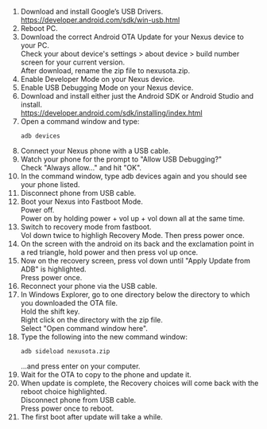 01. Download and install Google’s USB Drivers.<br/>
    https://developer.android.com/sdk/win-usb.html
02. Reboot PC.
03. Download the correct Android OTA Update for your Nexus device to your PC.<br/>
    Check your about device's settings > about device > build number screen for your current version.<br/>
    After download, rename the zip file to nexusota.zip.
04. Enable Developer Mode on your Nexus device.
05. Enable USB Debugging Mode on your Nexus device.
06. Download and install either just the Android SDK or Android Studio and install.<br/>
    https://developer.android.com/sdk/installing/index.html
07. Open a command window and type:<br/>
    ```
    adb devices
    ```
08. Connect your Nexus phone with a USB cable.
09. Watch your phone for the prompt to "Allow USB Debugging?"<br/>
    Check "Always allow..." and hit "OK".
10. In the command window, type adb devices again and you should see your phone listed.
11. Disconnect phone from USB cable.
12. Boot your Nexus into Fastboot Mode.<br/>
    Power off.<br/>
    Power on by holding power + vol up + vol down all at the same time.
13. Switch to recovery mode from fastboot.<br/>
    Vol down twice to highligh Recovery Mode.  Then press power once.
14. On the screen with the android on its back and the exclamation point in a red triangle, hold power and then press vol up once.
15. Now on the recovery screen, press vol down until "Apply Update from ADB" is highlighted.<br/>
    Press power once.
16. Reconnect your phone via the USB cable.
17. In Windows Explorer, go to one directory below the directory to which you downloaded the OTA file.<br/>
    Hold the shift key.<br/>
    Right click on the directory with the zip file.<br/>
    Select "Open command window here".
18. Type the following into the new command window:<br/>
    ```
    adb sideload nexusota.zip
    ```
    ...and press enter on your computer.
19. Wait for the OTA to copy to the phone and update it.
20. When update is complete, the Recovery choices will come back with the reboot choice highlighted.<br/>
    Disconnect phone from USB cable.<br/>
    Press power once to reboot.
21. The first boot after update will take a while.
